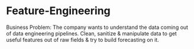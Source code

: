 # Feature-Engineering
Business Problem: The company wants to understand the data coming out of data engineering pipelines. Clean, sanitize & manipulate data to get useful features out of raw fields & try to build forecasting on it.
